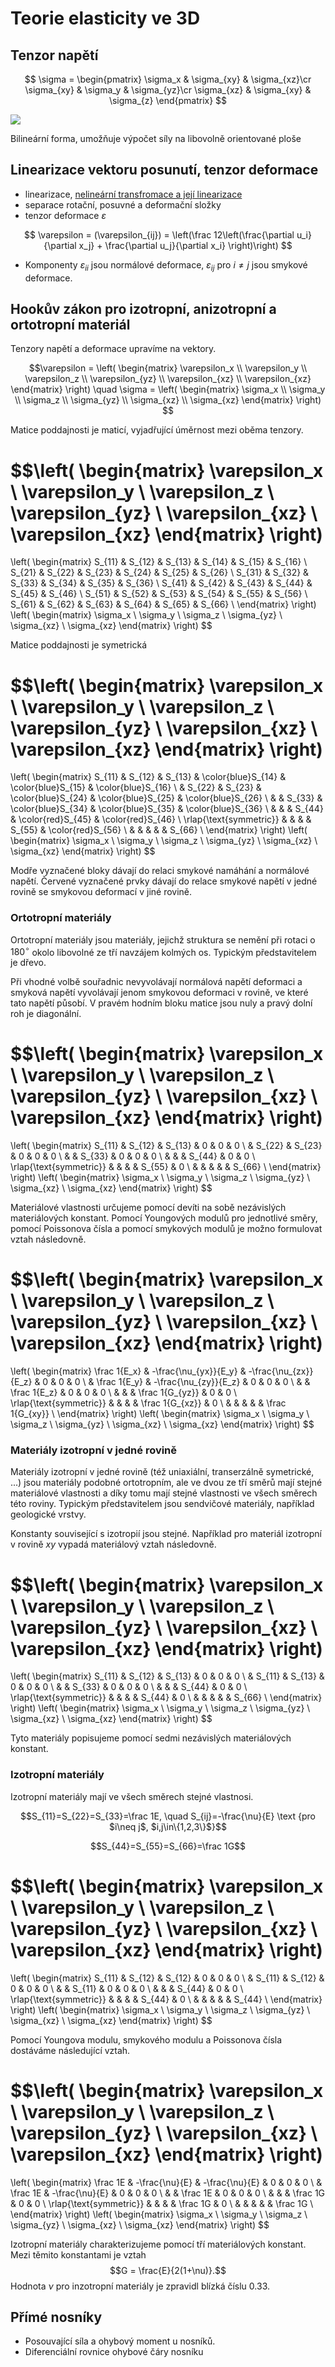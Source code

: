 # Teorie elasticity ve 3D

## Tenzor napětí

$$
\sigma = \begin{pmatrix}
\sigma_x & \sigma_{xy} & \sigma_{xz}\cr
\sigma_{xy} & \sigma_y & \sigma_{yz}\cr
\sigma_{xz} & \sigma_{xy} & \sigma_{z}
\end{pmatrix}
$$

![](../images/stress.svg)

Bilineární forma, umožňuje výpočet síly na libovolně orientované ploše

## Linearizace vektoru posunutí, tenzor deformace

* linearizace, [nelineární transfromace a její linearizace](https://gist.github.com/robert-marik/dd01d023c30454183196d9c7b967aa00)
* separace rotační, posuvné a deformační složky 
* tenzor deformace $\varepsilon$

$$
\varepsilon = (\varepsilon_{ij}) = \left(\frac 12\left(\frac{\partial u_i}{\partial x_j} + \frac{\partial u_j}{\partial x_i} \right)\right)
$$

* Komponenty $\varepsilon_{ii}$ jsou normálové deformace, $\varepsilon_{ij}$ pro $i\neq j$ jsou smykové deformace.

## Hookův zákon pro izotropní, anizotropní a ortotropní materiál

Tenzory napětí a deformace upravíme na vektory. 

$$\varepsilon = \left(
    \begin{matrix}
    \varepsilon_x \\
    \varepsilon_y \\
    \varepsilon_z \\
    \varepsilon_{yz} \\
    \varepsilon_{xz} \\
    \varepsilon_{xz}
     \end{matrix} 
\right)
\quad 
\sigma = \left(
     \begin{matrix}
    \sigma_x \\
    \sigma_y \\
    \sigma_z \\
    \sigma_{yz} \\
    \sigma_{xz} \\
    \sigma_{xz} 
     \end{matrix}
\right)
$$

Matice poddajnosti je maticí, vyjadřující úměrnost mezi oběma tenzory.

$$\left(
    \begin{matrix}
    \varepsilon_x \\
    \varepsilon_y \\
    \varepsilon_z \\
    \varepsilon_{yz} \\
    \varepsilon_{xz} \\
    \varepsilon_{xz}
     \end{matrix} 
\right)
=
\left(
    \begin{matrix}
    S_{11} & S_{12} & S_{13} & S_{14} & S_{15} & S_{16} \\
    S_{21} & S_{22} & S_{23} & S_{24} & S_{25} & S_{26} \\
    S_{31} & S_{32} & S_{33} & S_{34} & S_{35} & S_{36} \\
    S_{41} & S_{42} & S_{43} & S_{44} & S_{45} & S_{46} \\
    S_{51} & S_{52} & S_{53} & S_{54} & S_{55} & S_{56} \\
    S_{61} & S_{62} & S_{63} & S_{64} & S_{65} & S_{66} \\
     \end{matrix} 
\right)
\left(
     \begin{matrix}
    \sigma_x \\
    \sigma_y \\
    \sigma_z \\
    \sigma_{yz} \\
    \sigma_{xz} \\
    \sigma_{xz} 
     \end{matrix}
\right)
$$

Matice poddajnosti je symetrická

$$\left(
    \begin{matrix}
    \varepsilon_x \\
    \varepsilon_y \\
    \varepsilon_z \\
    \varepsilon_{yz} \\
    \varepsilon_{xz} \\
    \varepsilon_{xz}
     \end{matrix} 
\right)
=
\left(
    \begin{matrix}
    S_{11} & S_{12} & S_{13} & \color{blue}S_{14} & \color{blue}S_{15} & \color{blue}S_{16} \\
     & S_{22} & S_{23} & \color{blue}S_{24} & \color{blue}S_{25} & \color{blue}S_{26} \\
     &  & S_{33} & \color{blue}S_{34} & \color{blue}S_{35} & \color{blue}S_{36} \\
     &  & & S_{44} & \color{red}S_{45} & \color{red}S_{46} \\
     \rlap{\text{symmetric}} & & &  & S_{55} & \color{red}S_{56} \\
     &  &  &  &  & S_{66} \\
     \end{matrix} 
\right)
\left(
     \begin{matrix}
    \sigma_x \\
    \sigma_y \\
    \sigma_z \\
    \sigma_{yz} \\
    \sigma_{xz} \\
    \sigma_{xz} 
     \end{matrix}
\right)
$$

Modře vyznačené bloky dávají do relaci smykové namáhání a normálové napětí. Červené vyznačené prvky dávají do relace smykové napětí v jedné rovině se smykovou deformací v jiné rovině. 

### Ortotropní materiály

Ortotropní materiály jsou materiály, jejichž struktura se nemění při rotaci o $180^\circ$ okolo libovolné ze tří navzájem kolmých os. Typickým představitelem je dřevo. 

Při vhodné volbě souřadnic nevyvolávají normálová napětí deformaci a smyková napětí vyvolávají jenom smykovou deformaci v rovině, ve které tato napětí působí. V pravém hodním bloku matice jsou nuly a pravý dolní roh je diagonální. 

$$\left(
    \begin{matrix}
    \varepsilon_x \\
    \varepsilon_y \\
    \varepsilon_z \\
    \varepsilon_{yz} \\
    \varepsilon_{xz} \\
    \varepsilon_{xz}
     \end{matrix} 
\right)
=
\left(
    \begin{matrix}
    S_{11} & S_{12} & S_{13} & 0 & 0 & 0 \\
     & S_{22} & S_{23} & 0 & 0  & 0 \\
     &  & S_{33} & 0 & 0 & 0 \\
     &  & & S_{44} & 0 & 0 \\
     \rlap{\text{symmetric}} & & &  & S_{55} & 0 \\
     &  &  &  &  & S_{66} \\
     \end{matrix} 
\right)
\left(
     \begin{matrix}
    \sigma_x \\
    \sigma_y \\
    \sigma_z \\
    \sigma_{yz} \\
    \sigma_{xz} \\
    \sigma_{xz} 
     \end{matrix}
\right)
$$

Materiálové vlastnosti určujeme pomocí devíti na sobě nezávislých materiálových konstant.
Pomocí Youngových modulů pro jednotlivé směry, pomocí Poissonova čísla a pomocí smykových modulů je možno formulovat vztah následovně.

$$\left(
    \begin{matrix}
    \varepsilon_x \\
    \varepsilon_y \\
    \varepsilon_z \\
    \varepsilon_{yz} \\
    \varepsilon_{xz} \\
    \varepsilon_{xz}
     \end{matrix} 
\right)
=
\left(
    \begin{matrix}
    \frac 1{E_x} & -\frac{\nu_{yx}}{E_y} & -\frac{\nu_{zx}}{E_z} & 0 & 0 & 0 \\
     & \frac 1{E_y} & -\frac{\nu_{zy}}{E_z} & 0 & 0  & 0 \\
     &  & \frac 1{E_z} & 0 & 0 & 0 \\
     &  & & \frac 1{G_{yz}} & 0 & 0 \\
     \rlap{\text{symmetric}} & & &  & \frac 1{G_{xz}} & 0 \\
     &  &  &  &  & \frac 1{G_{xy}} \\
     \end{matrix} 
\right)
\left(
     \begin{matrix}
    \sigma_x \\
    \sigma_y \\
    \sigma_z \\
    \sigma_{yz} \\
    \sigma_{xz} \\
    \sigma_{xz} 
     \end{matrix}
\right)
$$

### Materiály izotropní v jedné rovině

Materiály izotropní v jedné rovině (též uniaxiální, transerzálně symetrické, ...) jsou materiály podobné ortotropním, ale ve dvou ze tří směrů mají stejné materiálové vlastnosti a díky tomu mají stejné vlastnosti ve všech směrech této roviny. Typickým představitelem jsou sendvičové materiály, například geologické vrstvy. 

Konstanty související s izotropií jsou stejné. Například pro materiál izotropní v rovině $xy$ vypadá materiálový vztah následovně. 


$$\left(
    \begin{matrix}
    \varepsilon_x \\
    \varepsilon_y \\
    \varepsilon_z \\
    \varepsilon_{yz} \\
    \varepsilon_{xz} \\
    \varepsilon_{xz}
     \end{matrix} 
\right)
=
\left(
    \begin{matrix}
    S_{11} & S_{12} & S_{13} & 0 & 0 & 0 \\
     & S_{11} & S_{13} & 0 & 0  & 0 \\
     &  & S_{33} & 0 & 0 & 0 \\
     &  & & S_{44} & 0 & 0 \\
     \rlap{\text{symmetric}} & & &  & S_{44} & 0 \\
     &  &  &  &  & S_{66} \\
     \end{matrix} 
\right)
\left(
     \begin{matrix}
    \sigma_x \\
    \sigma_y \\
    \sigma_z \\
    \sigma_{yz} \\
    \sigma_{xz} \\
    \sigma_{xz} 
     \end{matrix}
\right)
$$

Tyto materiály popisujeme pomocí sedmi nezávislých materiálových konstant.

### Izotropní materiály

Izotropní materiály mají ve všech směrech stejné vlastnosi. 

$$S_{11}=S_{22}=S_{33}=\frac 1E, \quad S_{ij}=-\frac{\nu}{E} \text {pro $i\neq j$, $i,j\in\{1,2,3\}$}$$

$$S_{44}=S_{55}=S_{66}=\frac 1G$$


$$\left(
    \begin{matrix}
    \varepsilon_x \\
    \varepsilon_y \\
    \varepsilon_z \\
    \varepsilon_{yz} \\
    \varepsilon_{xz} \\
    \varepsilon_{xz}
     \end{matrix} 
\right)
=
\left(
    \begin{matrix}
    S_{11} & S_{12} & S_{12} & 0 & 0 & 0 \\
     & S_{11} & S_{12} & 0 & 0  & 0 \\
     &  & S_{11} & 0 & 0 & 0 \\
     &  & & S_{44} & 0 & 0 \\
     \rlap{\text{symmetric}} & & &  & S_{44} & 0 \\
     &  &  &  &  & S_{44} \\
     \end{matrix} 
\right)
\left(
     \begin{matrix}
    \sigma_x \\
    \sigma_y \\
    \sigma_z \\
    \sigma_{yz} \\
    \sigma_{xz} \\
    \sigma_{xz} 
     \end{matrix}
\right)
$$

Pomocí Youngova modulu, smykového modulu a Poissonova čísla dostáváme následující vztah. 

$$\left(
    \begin{matrix}
    \varepsilon_x \\
    \varepsilon_y \\
    \varepsilon_z \\
    \varepsilon_{yz} \\
    \varepsilon_{xz} \\
    \varepsilon_{xz}
     \end{matrix} 
\right)
=
\left(
    \begin{matrix}
    \frac 1E & -\frac{\nu}{E} & -\frac{\nu}{E} & 0 & 0 & 0 \\
     & \frac 1E & -\frac{\nu}{E} & 0 & 0  & 0 \\
     &  & \frac 1E & 0 & 0 & 0 \\
     &  & & \frac 1G & 0 & 0 \\
     \rlap{\text{symmetric}} & & &  & \frac 1G & 0 \\
     &  &  &  &  & \frac 1G \\
     \end{matrix} 
\right)
\left(
     \begin{matrix}
    \sigma_x \\
    \sigma_y \\
    \sigma_z \\
    \sigma_{yz} \\
    \sigma_{xz} \\
    \sigma_{xz} 
     \end{matrix}
\right)
$$

Izotropní materiály charakterizujeme pomocí tří materiálových konstant. Mezi těmito konstantami je vztah 
$$G = \frac{E}{2(1+\nu)}.$$
Hodnota $\nu$ pro inzotropní materiály je zpravidl blízká číslu $0.33$.

## Přímé nosníky

* Posouvající síla a ohybový moment u nosníků.
* Diferenciální rovnice ohybové čáry nosníku

